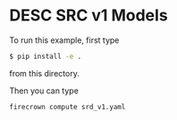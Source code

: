 # DESC SRC v1 Models

To run this example, first type

```bash
$ pip install -e .
```

from this directory.

Then you can type

```bash
firecrown compute srd_v1.yaml
```

